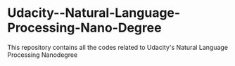 # Udacity--Natural-Language-Processing-Nano-Degree
This repository contains all the codes related to Udacity's Natural Language Processing Nanodegree

